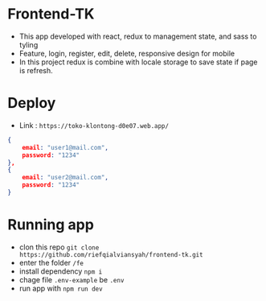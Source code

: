 # Frontend-TK

- This app developed with react, redux to management state, and sass to tyling
- Feature, login, register, edit, delete, responsive design for mobile
- In this project redux is combine with locale storage to save state if page is refresh.

# Deploy

- Link : `https://toko-klontong-d0e07.web.app/`

```json
{
    email: "user1@mail.com",
    password: "1234"
},
{
    email: "user2@mail.com",
    password: "1234"
}
```

# Running app

- clon this repo `git clone https://github.com/riefqialviansyah/frontend-tk.git`
- enter the folder `/fe`
- install dependency `npm i`
- chage file `.env-example` be `.env`
- run app with `npm run dev`
